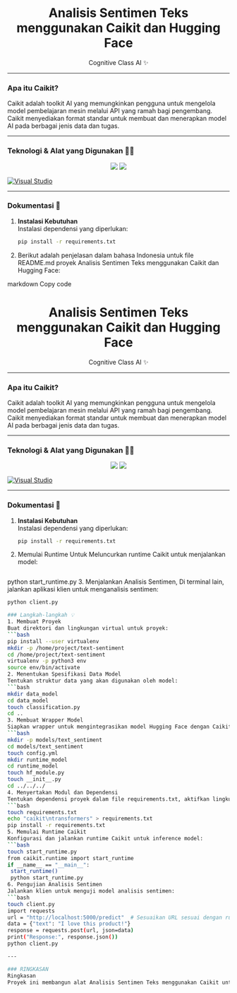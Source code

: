 <h1 align="center"> Analisis Sentimen Teks menggunakan Caikit dan Hugging Face </h1>

<p align="center"> Cognitive Class AI ✨ </p>

---

### Apa itu Caikit?
Caikit adalah toolkit AI yang memungkinkan pengguna untuk mengelola model pembelajaran mesin melalui API yang ramah bagi pengembang. Caikit menyediakan format standar untuk membuat dan menerapkan model AI pada berbagai jenis data dan tugas.

---


### Teknologi & Alat yang Digunakan 👩‍💻
<p align="center">
    <img src="https://img.shields.io/badge/python-3670A0?style=for-the-badge&logo=python&logoColor=ffdd54">
    <img src="https://img.shields.io/badge/-Hugging%20Face-F7B8D3?style=flat&logo=hugging-face&logoColor=black">
</p>

[![Visual Studio](https://badgen.net/badge/icon/visualstudio?icon=visualstudio&label)](https://visualstudio.microsoft.com)

---

### Dokumentasi 📂

1. **Instalasi Kebutuhan**  
   Instalasi dependensi yang diperlukan:
   ```bash
   pip install -r requirements.txt
2. Berikut adalah penjelasan dalam bahasa Indonesia untuk file README.md proyek Analisis Sentimen Teks menggunakan Caikit dan Hugging Face:

markdown
Copy code
<h1 align="center"> Analisis Sentimen Teks menggunakan Caikit dan Hugging Face </h1>

<p align="center"> Cognitive Class AI ✨ </p>

---

### Apa itu Caikit?
Caikit adalah toolkit AI yang memungkinkan pengguna untuk mengelola model pembelajaran mesin melalui API yang ramah bagi pengembang. Caikit menyediakan format standar untuk membuat dan menerapkan model AI pada berbagai jenis data dan tugas.

---

### Teknologi & Alat yang Digunakan 👩‍💻
<p align="center">
    <img src="https://img.shields.io/badge/python-3670A0?style=for-the-badge&logo=python&logoColor=ffdd54">
    <img src="https://img.shields.io/badge/-Hugging%20Face-F7B8D3?style=flat&logo=hugging-face&logoColor=black">
</p>

[![Visual Studio](https://badgen.net/badge/icon/visualstudio?icon=visualstudio&label)](https://visualstudio.microsoft.com)

---

### Dokumentasi 📂

1. **Instalasi Kebutuhan**  
   Instalasi dependensi yang diperlukan:
   ```bash
   pip install -r requirements.txt
2. Memulai Runtime Untuk Meluncurkan runtime Caikit untuk menjalankan model:
   ```bash
python start_runtime.py
3. Menjalankan Analisis Sentimen, Di terminal lain, jalankan aplikasi klien untuk menganalisis sentimen:
   ```bash
python client.py

### Langkah-langkah 💡
1. Membuat Proyek 
   Buat direktori dan lingkungan virtual untuk proyek:
   ```bash
   pip install --user virtualenv
   mkdir -p /home/project/text-sentiment
   cd /home/project/text-sentiment
   virtualenv -p python3 env
   source env/bin/activate
2. Menentukan Spesifikasi Data Model
   Tentukan struktur data yang akan digunakan oleh model:
   ```bash
   mkdir data_model
   cd data_model
   touch classification.py
   cd ..
3. Membuat Wrapper Model
   Siapkan wrapper untuk mengintegrasikan model Hugging Face dengan Caikit:
   ```bash
   mkdir -p models/text_sentiment
   cd models/text_sentiment
   touch config.yml
   mkdir runtime_model
   cd runtime_model
   touch hf_module.py
   touch __init__.py
   cd ../../../
4. Menyertakan Modul dan Dependensi
   Tentukan dependensi proyek dalam file requirements.txt, aktifkan lingkungan, dan instal dependensi:
   ```bash
   touch requirements.txt
   echo "caikit\ntransformers" > requirements.txt
   pip install -r requirements.txt
5. Memulai Runtime Caikit
   Konfigurasi dan jalankan runtime Caikit untuk inference model:
   ```bash
   touch start_runtime.py
   from caikit.runtime import start_runtime
   if __name__ == "__main__":
    start_runtime()
    python start_runtime.py
6. Pengujian Analisis Sentimen
   Jalankan klien untuk menguji model analisis sentimen:
   ```bash
   touch client.py
   import requests
   url = "http://localhost:5000/predict"  # Sesuaikan URL sesuai dengan runtime Anda
   data = {"text": "I love this product!"}
   response = requests.post(url, json=data)
   print("Response:", response.json())
   python client.py

---

### RINGKASAN
Ringkasan
Proyek ini membangun alat Analisis Sentimen Teks menggunakan Caikit untuk pengelolaan model dan Hugging Face untuk inference model. Dengan mengikuti langkah-langkah ini, Anda membuat solusi end-to-end mulai dari penyiapan lingkungan hingga penerapan dan pengujian model.








